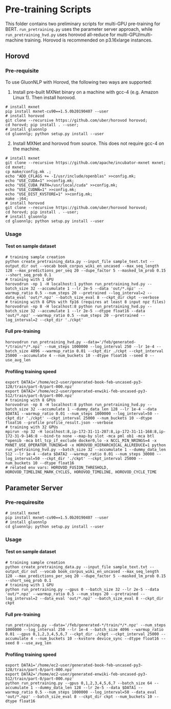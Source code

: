 # Pre-training Scripts

This folder contains two preliminary scripts for multi-GPU pre-training for BERT. `run_pretraining.py` uses the parameter server approach, while `run_pretraining_hvd.py` uses horovod all-reduce for multi-GPU/multi-machine training. Horovod is recommended on p3.16xlarge instances.

## Horovd

### Pre-requisite

To use GluonNLP with Horovd, the following two ways are supported:
1. Install pre-built MXNet binary on a machine with gcc-4 (e.g. Amazon Linux 1). Then install horovod.
```
# install mxnet
pip install mxnet-cu90==1.5.0b20190407 --user
# install horovod
git clone --recursive https://github.com/uber/horovod horovod;
cd horovd; pip install . --user;
# install gluonnlp
cd gluonnlp; python setup.py install --user
```
2. Install MXNet and horovod from source. This does not require gcc-4 on the machine.
```
# install mxnet
git clone --recursive https://github.com/apache/incubator-mxnet mxnet;
cd mxnet;
cp make/config.mk .;
echo "ADD_CFLAGS += -I/usr/include/openblas" >>config.mk;
echo "USE_CUDA=1" >>config.mk;
echo "USE_CUDA_PATH=/usr/local/cuda" >>config.mk;
echo "USE_CUDNN=1" >>config.mk;
echo "USE_DIST_KVSTORE=1" >>config.mk;
make -j64;
# install horovod
git clone --recursive https://github.com/uber/horovod horovod;
cd horovd; pip install . --user;
# install gluonnlp
cd gluonnlp; python setup.py install --user
```

### Usage

#### Test on sample dataset
```
# training sample creation
python create_pretraining_data.py --input_file sample_text.txt --output_dir out --vocab book_corpus_wiki_en_uncased --max_seq_length 128 --max_predictions_per_seq 20 --dupe_factor 5 --masked_lm_prob 0.15 --short_seq_prob 0.1
# training with 1 GPU
horovodrun -np 1 -H localhost:1 python run_pretraining_hvd.py --batch_size 32 --accumulate 1 --lr 2e-5 --data 'out/*.npz' --warmup_ratio 0.5 --num_steps 20 --pretrained --log_interval=2 --data_eval 'out/*.npz' --batch_size_eval 8 --ckpt_dir ckpt --verbose
# training with 8 GPUs with fp16 (requires at least 8 input npz files)
horovodrun -np 8 -H localhost:8 python run_pretraining_hvd.py --batch_size 32 --accumulate 1 --lr 2e-5 --dtype float16 --data 'out/*.npz' --warmup_ratio 0.5 --num_steps 20 --pretrained --log_interval=2 --ckpt_dir './ckpt'
```

#### Full pre-training

```
horovodrun run_pretraining_hvd.py --data='/feb/generated-*/train/*/*.npz' --num_steps 1000000 --log_interval 250 --lr 1e-4 --batch_size 4096 --warmup_ratio 0.01 --ckpt_dir ./ckpt --ckpt_interval 25000 --accumulate 4 --num_buckets 10 --dtype float16 --seed 0 --use_avg_len
```

#### Profiling training speed
```
export DATA1='/home/ec2-user/generated-book-feb-uncased-py3-128/train/part-0/part-000.npz'
export DATA2='/home/ec2-user/generated-enwiki-feb-uncased-py3-512/train/part-0/part-000.npz'
# training with 8 GPUs
horovodrun -np 8 -H localhost:8 python run_pretraining_hvd.py --batch_size 32 --accumulate 1 --dummy_data_len 128 --lr 1e-4 --data $DATA1 --warmup_ratio 0.01 --num_steps 1000000 --log_interval=50 --ckpt_dir './ckpt' --ckpt_interval 25000 --num_buckets 10 --dtype float16 --profile profile_result.json --verbose
# training with 32 GPUs
mpirun -np 32 -H localhost:8,ip-172-31-11-207:8,ip-172-31-11-168:8,ip-172-31-9-146:8 --bind-to none --map-by slot -mca pml ob1 -mca btl ^openib -mca btl_tcp_if_exclude docker0,lo -x NCCL_MIN_NRINGS=4 -x MXNET_USE_OPERATOR_TUNING=0 -x HOROVOD_HIERARCHICAL_ALLREDUCE=1 python run_pretraining_hvd.py --batch_size 32 --accumulate 1 --dummy_data_len 512 --lr 1e-4 --data $DATA2 --warmup_ratio 0.01 --num_steps 30000 --log_interval=50 --ckpt_dir './ckpt' --ckpt_interval 25000 --num_buckets 10 --dtype float16
# related env vars: HOROVOD_FUSION_THRESHOLD, HOROVOD_TIMELINE_MARK_CYCLES, HOROVOD_TIMELINE, HOROVOD_CYCLE_TIME
```

## Parameter Server

### Pre-requiresite
```
# install mxnet
pip install mxnet-cu90==1.5.0b20190407 --user
# install gluonnlp
cd gluonnlp; python setup.py install --user
```

### Usage

#### Test on sample dataset
```
# training sample creation
python create_pretraining_data.py --input_file sample_text.txt --output_dir out --vocab book_corpus_wiki_en_uncased --max_seq_length 128 --max_predictions_per_seq 20 --dupe_factor 5 --masked_lm_prob 0.15 --short_seq_prob 0.1
# training with 1 GPU
python run_pretraining.py --gpus 0 --batch_size 32 --lr 2e-5 --data 'out/*.npz' --warmup_ratio 0.5 --num_steps 20 --pretrained --log_interval=2 --data_eval 'out/*.npz' --batch_size_eval 8 --ckpt_dir ckpt
```

#### Full pre-training

```
run_pretraining.py --data='/feb/generated-*/train/*/*.npz' --num_steps 1000000 --log_interval 250 --lr 1e-4 --batch_size 4096 --warmup_ratio 0.01 --gpus 0,1,2,3,4,5,6,7 --ckpt_dir ./ckpt --ckpt_interval 25000 --accumulate 4 --num_buckets 10 --kvstore device_sync --dtype float16 --seed 0 --use_avg_len
```

#### Profiling training speed
```
export DATA1='/home/ec2-user/generated-book-feb-uncased-py3-128/train/part-0/part-000.npz'
export DATA2='/home/ec2-user/generated-enwiki-feb-uncased-py3-512/train/part-0/part-000.npz'
python run_pretraining.py --gpus 0,1,2,3,4,5,6,7 --batch_size 64 --accumulate 1 --dummy_data_len 128 --lr 2e-5 --data $DATA1 --warmup_ratio 0.5 --num_steps 1000000 --log_interval=50 --data_eval 'out/*.npz' --batch_size_eval 8 --ckpt_dir ckpt --num_buckets 10 --dtype float16
```
